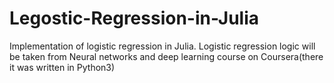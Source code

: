 # Legostic-Regression-in-Julia
Implementation of logistic regression in Julia. Logistic regression logic will be taken from Neural networks and deep learning course on Coursera(there it was written in Python3)
